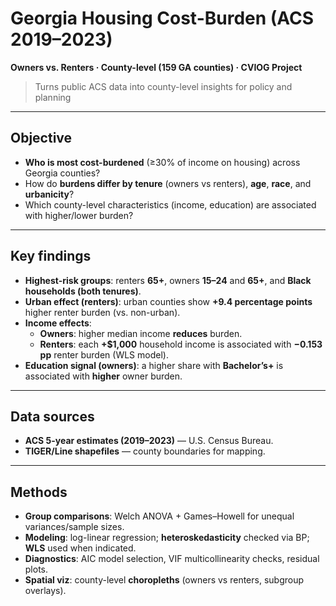 # Georgia Housing Cost-Burden (ACS 2019–2023)
**Owners vs. Renters · County-level (159 GA counties) · CVIOG Project**

> Turns public ACS data into county-level insights for policy and planning

---

## Objective
- **Who is most cost-burdened** (≥30% of income on housing) across Georgia counties?
- How do **burdens differ by tenure** (owners vs renters), **age**, **race**, and **urbanicity**?
- Which county-level characteristics (income, education) are associated with higher/lower burden?

---

## Key findings
- **Highest-risk groups**: renters **65+**, owners **15–24** and **65+**, and **Black households (both tenures)**.
- **Urban effect (renters)**: urban counties show **+9.4 percentage points** higher renter burden (vs. non-urban).
- **Income effects**:
  - **Owners**: higher median income **reduces** burden.
  - **Renters**: each **+$1,000** household income is associated with **−0.153 pp** renter burden (WLS model).
- **Education signal (owners)**: a higher share with **Bachelor’s+** is associated with **higher** owner burden.

---

## Data sources
- **ACS 5-year estimates (2019–2023)** — U.S. Census Bureau.
- **TIGER/Line shapefiles** — county boundaries for mapping.

---

## Methods
- **Group comparisons**: Welch ANOVA + Games–Howell for unequal variances/sample sizes.
- **Modeling**: log-linear regression; **heteroskedasticity** checked via BP; **WLS** used when indicated.
- **Diagnostics**: AIC model selection, VIF multicollinearity checks, residual plots.
- **Spatial viz**: county-level **choropleths** (owners vs renters, subgroup overlays).
